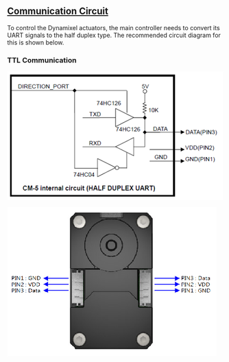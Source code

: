 ## [Communication Circuit](#communication-circuit)
To control the Dynamixel actuators, the main controller needs to convert its UART signals to the half duplex type. The recommended circuit diagram for this is shown below.

### TTL Communication
![](/assets/images/dxl/ttl_circuit.png)

![](/assets/images/dxl/x/x_series_ttl_pin.png)
